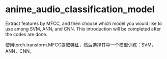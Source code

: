# anime_audio_classification_model
Extract features by MFCC, and then choose which model you would like to use among SVM, ANN, and CNN.
This introduction will be completed after the codes are done.

使用torch.transform.MFCC提取特征，然后选择其中一个模型训练：SVM，ANN，CNN。
